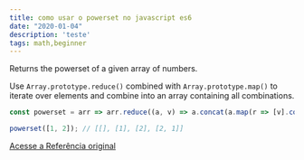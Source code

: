 ```yaml
---
title: como usar o powerset no javascript es6
date: "2020-01-04"
description: 'teste'
tags: math,beginner
---
```


Returns the powerset of a given array of numbers.

Use `Array.prototype.reduce()` combined with `Array.prototype.map()` to iterate over elements and combine into an array containing all combinations.

```js
const powerset = arr => arr.reduce((a, v) => a.concat(a.map(r => [v].concat(r))), [[]]);
```

```js
powerset([1, 2]); // [[], [1], [2], [2, 1]]
```


[Acesse a Referência original](http://github.com/30-seconds/)
